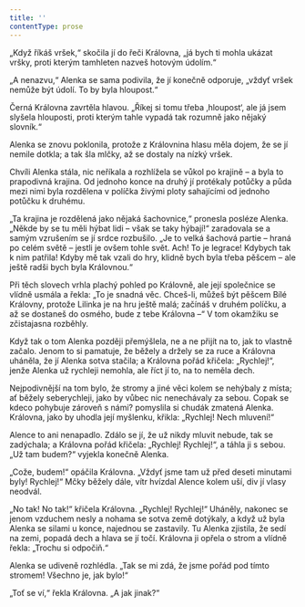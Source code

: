 ```yaml
---
title: ''
contentType: prose
---
```


„Když říkáš vršek,“ skočila jí do řeči Královna, „já bych ti mohla ukázat vršky, proti kterým tamhleten nazveš hotovým údolím.“

„A nenazvu,“ Alenka se sama podivila, že jí konečně odporuje, „vždyť vršek nemůže být údolí. To by byla hloupost.“

Černá Královna zavrtěla hlavou. „Říkej si tomu třeba ‚hloupost‘, ale já jsem slyšela hlouposti, proti kterým tahle vypadá tak rozumně jako nějaký slovník.“

Alenka se znovu poklonila, protože z Královnina hlasu měla dojem, že se jí nemile dotkla; a tak šla mlčky, až se dostaly na nízký vršek.

Chvíli Alenka stála, nic neříkala a rozhlížela se vůkol po krajině – a byla to prapodivná krajina. Od jednoho konce na druhý jí protékaly potůčky a půda mezi nimi byla rozdělena v políčka živými ploty sahajícími od jednoho potůčku k druhému.

„Ta krajina je rozdělená jako nějaká šachovnice,“ pronesla posléze Alenka. „Někde by se tu měli hýbat lidi – však se taky hýbají!“ zaradovala se a samým vzrušením se jí srdce rozbušilo. „Je to velká šachová partie – hraná po celém světě – jestli je ovšem tohle svět. Ach! To je legrace! Kdybych tak k nim patřila! Kdyby mě tak vzali do hry, klidně bych byla třeba pěšcem – ale ještě radši bych byla Královnou.“

Při těch slovech vrhla plachý pohled po Královně, ale její společnice se vlídně usmála a řekla: „To je snadná věc. Chceš-li, můžeš být pěšcem Bílé Královny, protože Lilinka je na hru ještě malá; začínáš v druhém políčku, a až se dostaneš do osmého, bude z tebe Královna –“ V tom okamžiku se zčistajasna rozběhly.

Když tak o tom Alenka později přemýšlela, ne a ne přijít na to, jak to vlastně začalo. Jenom to si pamatuje, že běžely a držely se za ruce a Královna uháněla, že jí Alenka sotva stačila; a Královna pořád křičela: „Rychlej!“, jenže Alenka už rychleji nemohla, ale říct jí to, na to neměla dech.

Nejpodivnější na tom bylo, že stromy a jiné věci kolem se nehýbaly z místa; ať běžely seberychleji, jako by vůbec nic nenechávaly za sebou. Copak se kdeco pohybuje zároveň s námi? pomyslila si chudák zmatená Alenka. Královna, jako by uhodla její myšlenku, křikla: „Rychlej! Nech mluvení!“

Alence to ani nenapadlo. Zdálo se jí, že už nikdy mluvit nebude, tak se zadýchala; a Královna pořád křičela: „Rychlej! Rychlej!“, a táhla ji s sebou. „Už tam budem?“ vyjekla konečně Alenka.

„Cože, budem!“ opáčila Královna. „Vždyť jsme tam už před deseti minutami byly! Rychlej!“ Mčky běžely dále, vítr hvízdal Alence kolem uší, div jí vlasy neodvál.

„No tak! No tak!“ křičela Královna. „Rychlej! Rychlej!“ Uháněly, nakonec se jenom vzduchem nesly a nohama se sotva země dotýkaly, a když už byla Alenka se silami u konce, najednou se zastavily. Tu Alenka zjistila, že sedí na zemi, popadá dech a hlava se jí točí. Královna ji opřela o strom a vlídně řekla: „Trochu si odpočiň.“

Alenka se udiveně rozhlédla. „Tak se mi zdá, že jsme pořád pod tímto stromem! Všechno je, jak bylo!“

„Toť se ví,“ řekla Královna. „A jak jinak?“
